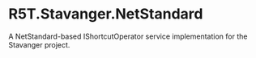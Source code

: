# R5T.Stavanger.NetStandard
A NetStandard-based IShortcutOperator service implementation for the Stavanger project.
